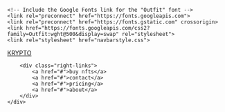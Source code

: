 <!DOCTYPE html>
<html lang="en">
<head>
    <meta charset="UTF-8">
    <meta name="viewport" content="width=device-width, initial-scale=1.0">
    <title>Navigation Bar</title>
    
    <!-- Include the Google Fonts link for the "Outfit" font -->
    <link rel="preconnect" href="https://fonts.googleapis.com">
    <link rel="preconnect" href="https://fonts.gstatic.com" crossorigin>
    <link href="https://fonts.googleapis.com/css2?family=Outfit:wght@500&display=swap" rel="stylesheet">
    <link rel="stylesheet" href="navbarstyle.css">
    
</head>
<body>
    <!-- Navigation Bar -->
    <div class="navbar">
      <div class = "navbar-right">
        <a href="#" class="left-link">KRYPTO</a>
      </div>
       
        <div class="right-links">
            <a href="#">buy nfts</a>
            <a href="#">contact</a>
            <a href="#">pricing</a>
            <a href="#">about</a>
        </div>
    </div>    
</body>
</html>

